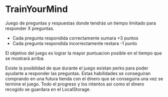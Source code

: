 # TrainYourMind

Juego de preguntas y respuestas donde tendrás un tiempo limitado para responder X preguntas.

* Cada pregunta respondida correctamente sumara +3 puntos
* Cada pregunta respondida incorrectamente restara -1 punto

El objetivo del juego es lograr la mayor puntuacion posible en el tiempo que se mostrará arriba.

Existe la posiblidad de que durante el juego existan perks para poder ayudarte a responder las preguntas. Estas habilidades se conseguiran comprando en una futura tienda con el dinero que se conseguira una vez se termine el juego. Todo el progreso y los intentos asi como el dinero recogido se guardara en el LocalStorage.
